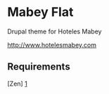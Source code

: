 Mabey Flat
==========

Drupal theme for Hoteles Mabey

http://www.hotelesmabey.com

## Requirements

[Zen] [1]

[1]: https://drupal.org/project/ZEN